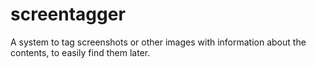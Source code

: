 # screentagger
A system to tag screenshots or other images with information about the contents, to easily find them later.
